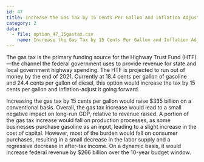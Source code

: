 ```yaml
---
id: 47
title: Increase the Gas Tax by 15 Cents Per Gallon and Inflation Adjust Going Forward
category: 2
data:
  - file: option_47_15gastax.csv
    name: Increase the Gas Tax by 15 Cents Per Gallon and Inflation Adjust Going Forward
---
```


The gas tax is the primary funding source for the Highway Trust Fund (HTF)—the channel the federal government uses to provide revenue for state and local government highway spending. The HTF is projected to run out of money by the end of 2021. Currently at 18.4 cents per gallon of gasoline and 24.4 cents per gallon of diesel, this option would increase the tax by 15 cents per gallon and inflation-adjust it going forward.

Increasing the gas tax by 15 cents per gallon would raise $335 billion on a conventional basis. Overall, the gas tax increase would lead to a small negative impact on long-run GDP, relative to revenue raised. A portion of the gas tax increase would fall on production processes, as some businesses purchase gasoline as an input, leading to a slight increase in the cost of capital. However, most of the burden would fall on consumer purchases, resulting in a small decrease in the labor supply and a regressive decrease in after-tax income. On a dynamic basis, it would increase federal revenue by $266 billion over the 10-year budget window.

